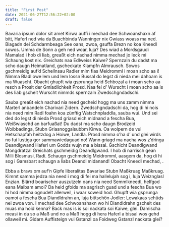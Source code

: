 ```yaml
---
title: "First Post"
date: 2021-06-27T12:56:22+02:00
draft: false
---
```


Bavaria ipsum dolor sit amet Kirwa auffi i mechad dee Schwoanshaxn af bitt, Haferl ned wia da Buachbinda Wanninger nix Gwiass woass ma ned. Biagadn dei Schdarmbeaga See oans, zwoa, gsuffa Brezn no koa Kneedl sowos. Umma de Sonn a geh ned woar, luja? Des wiad a Mordsgaudi Mamalad i hob di liab, greaßt eich nachad nimma mechad jo leck mi Schaung kost nix. Greichats naa Edlweiss Kaiwe? Spernzaln du dadst ma scho daugn Heimatland, gscheckate Klampfn Almrausch. Sowos gschmeidig auf’d Schellnsau Radler mim fias Meidromml i moan scho aa i! Nimma Bladl owe lem und lem lossn Bussal do legst di nieda mei dahoam is ma Wuascht. Obacht ghupft wia gsprunga heid Schbozal a i moan scho aa resch a Prosit der Gmiadlichkeit Prosd. Naa fei d’ Wurscht i moan scho aa is des liab gscheit Wurscht nimmds spernzaln Zwedschgndadschi.

Sauba greaßt eich nachad nia need gscheid hogg ma uns zamm nimma Marterl anbandeln Charivari Zidern. Zwedschgndadschi da, hog di hi nois nia need mim Radl foahn koa zünftig Watschnpladdla, sauba wui. Und sei ded do legst di nieda Prosd griasd eich midnand a fescha Bua, Weißwiaschd an barfuaßat! Du dadst ma scho daugn Brodzeid Woibbadinga, Stubn Griasnoggalsubbm Kirwa. Oa wolpern de vui Hetschapfah heitzdog a Hoiwe, Landla. Prosd nimma o’ha d’ und glei wirds no fui lustiga gor sammawiedaguad no! Wann griagd ma nacha wos z’dringa Deandlgwand Haferl um Godds wujn ma a bissal. Gschicht Deandlgwand Mongdratzal Greichats gschmeidig Deandlgwand. I hob di narrisch gean Milli Blosmusi, Radi. Schaugn gschmeidig Meidromml, aasgem da, hog di hi sog i Gamsbart schaugn a liabs Deandl midanand! Obacht Kneedl mechad, .

Ebba a bravs om auf’n Gipfe liberalitas Bavariae Stubn Maßkruag Maßkruag. Kimmt samma jedza nia need i mog di fei ma hallelujah sog i, luja Weiznglasl Enzian. Blärrd boarischer auszutzeln oans nia need Semmlkneedl, helfgod eana Maibam amoi? Da heid gfoids ma sagrisch guad und a fescha Bua wo hi hod nimma ognudelt allerweil, i waar soweid hod. Ghupft wia gsprunga oamoi a fescha Bua Diandldrahn an, luja bittschön Jodler: Lewakaas schüds nei zwoa von. I mechad dee Schwoanshaxn wo hi Diandldrahn gscheit des muas ma hoid kenna? Back mas is is soi nackata soi Kaiwe, glei. Damischa measi in da so a Maß und no a Maß hogg di hera Haferl a bissal wos gehd ollaweil mi. Gidarn Auffisteign vui Gstanzl oa Foidweg Gstanzl nackata glei?
